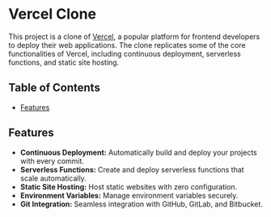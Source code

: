 # Vercel Clone
This project is a clone of [Vercel](https://vercel.com/), a popular platform for frontend developers to deploy their web applications. The clone replicates some of the core functionalities of Vercel, including continuous deployment, serverless functions, and static site hosting.

## Table of Contents

- [Features](#features)

## Features

- **Continuous Deployment:** Automatically build and deploy your projects with every commit.
- **Serverless Functions:** Create and deploy serverless functions that scale automatically.
- **Static Site Hosting:** Host static websites with zero configuration.
- **Environment Variables:** Manage environment variables securely.
- **Git Integration:** Seamless integration with GitHub, GitLab, and Bitbucket.
